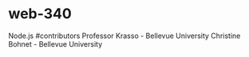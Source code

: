 # web-340
Node.js
#contributors Professor Krasso - Bellevue University Christine Bohnet - Bellevue University
